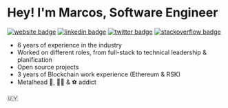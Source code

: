 
# Hey! I'm Marcos, Software Engineer

[![website badge](https://img.shields.io/badge/website-marcosmartinez.io-black?style=flat-square)](https://marcosmartinez.io)
[![linkedin badge](https://img.shields.io/badge/linkedin-blue?style=flat-square&logo=linkedin)](https://www.linkedin.com/in/marcos-martínez/)
[![twitter badge](https://img.shields.io/badge/twitter-mimc__blue?style=flat-square&logo=twitter)](https://twitter.com/mimc__)
[![stackoverflow badge](https://img.shields.io/badge/stackoverflow-red?style=flat-square&logo=stackoverflow)](https://es.stackoverflow.com/users/4163/marcos-martínez)



- 6 years of experience in the industry
- Worked on different roles, from full-stack to technical leadership & planification
- Open source projects
- 3 years of Blockchain work experience (Ethereum & RSK)
- Metalhead 🤘, 🚴‍♂️ & ⚽ addict 


:uruguay: 
